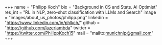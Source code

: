 +++ 
name = "Philipp Koch"
bio = "Background in CS and Stats. AI Optimist"
res_int = "RL in NLP, zero-shot classification with LLMs and Search"
image = "images/about_us_photos/philipp.png"
linkedin = "https://www.linkedin.com/in/phlkch/"
github = "https://github.com/lazerlambda"
twitter = "https://twitter.com/PhilippKoch15"
mail = "mailto:munichnlp@gmail.com"
+++
